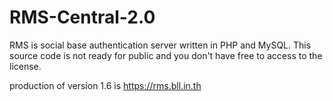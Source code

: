 # RMS-Central-2.0
RMS is social base authentication server written in PHP and MySQL.
This source code is not ready for public and you don't have free to access to the license.

production of version 1.6 is https://rms.bll.in.th
